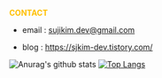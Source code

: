 <span style="color: #FFBF00;"><b>CONTACT</b></span>

- email : sujikim.dev@gmail.com

- blog : https://sjkim-dev.tistory.com/

![Anurag's github stats](https://github-readme-stats.vercel.app/api?username=Hisuji&hide=prs,issues&show_icons=true&theme=radical)
[![Top Langs](https://github-readme-stats.vercel.app/api/top-langs/?username=Hisuji&hide=ruby&layout=compact)](https://github.com/anuraghazra/github-readme-stats)

